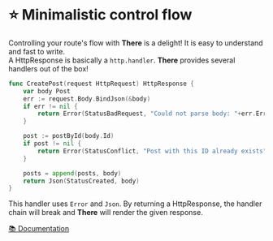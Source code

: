 # ⭐️ Minimalistic control flow


Controlling your route's flow with **There** is a delight! It is easy to understand and fast to write.  
A HttpResponse is basically a `http.handler`. **There** provides several handlers out of the box!

```go
func CreatePost(request HttpRequest) HttpResponse {
	var body Post
	err := request.Body.BindJson(&body)
	if err != nil {
		return Error(StatusBadRequest, "Could not parse body: "+err.Error())
	}

	post := postById(body.Id)
	if post != nil {
		return Error(StatusConflict, "Post with this ID already exists")
	}

	posts = append(posts, body)
	return Json(StatusCreated, body)
}
```

This handler uses `Error` and `Json`. By returning a HttpResponse, the handler chain will break and **There** will render the given response.

[📚 Documentation](https://there.gebes.io/responses/status)  
